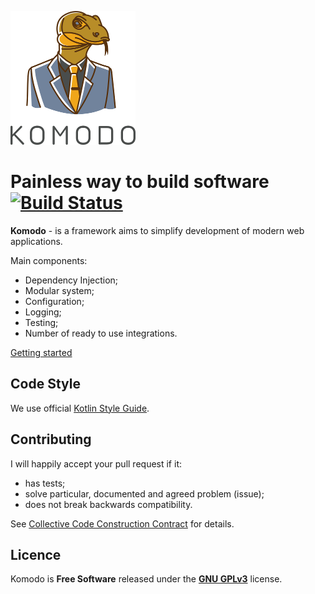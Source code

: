 ![Logo](./docs/logo.png)

# Painless way to build software [![Build Status](https://travis-ci.org/Heapy/komodo.svg?branch=master)](https://travis-ci.org/Heapy/komodo)

**Komodo** - is a framework aims to simplify development of modern web applications.

Main components:

* Dependency Injection;
* Modular system;
* Configuration;
* Logging;
* Testing;
* Number of ready to use integrations.

[Getting started](./docs/getting-started.md)

## Code Style

We use official [Kotlin Style Guide](https://kotlinlang.org/docs/reference/coding-conventions.html).

## Contributing

I will happily accept your pull request if it:

- has tests;
- solve particular, documented and agreed problem (issue);
- does not break backwards compatibility.

See [Collective Code Construction Contract](./Collective%20Code%20Construction%20Contract.md) for details.

## Licence

Komodo is **Free Software** released under the **[GNU GPLv3](https://github.com/Heapy/komodo/blob/master/LICENSE)** license.

